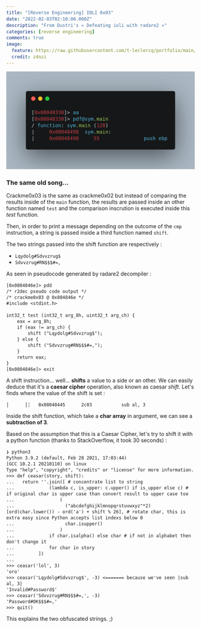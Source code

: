 ```yaml
---
title: "[Reverse Engineering] IOLI 0x03"
date: "2022-02-03T02:10:00.000Z"
description: "From Dustri's « Defeating ioli with radare2 »"
categories: [reverse engineering]
comments: true
image:
  feature: https://raw.githubusercontent.com/t-leclercq/portfolio/main/content/assets/3.png?token=GHSAT0AAAAAABQQAU33RWD6YWNZDR7DS5J6YSZOUQA
  credit: z4nzi
---
```


![Third one...](https://raw.githubusercontent.com/t-leclercq/portfolio/main/content/assets/3.png?token=GHSAT0AAAAAABQQAU33RWD6YWNZDR7DS5J6YSZOUQA)

### The same old song...

Crackme0x03 is the same as crackme0x02 but instead of comparing the results inside of the `main` function, the results are passed inside an other function named `test` and the comparison inscrution is executed inside this *test* function.

Then, in order to print a message depending on the outcome of the `cmp` instruction, a string is passed inside a third function named `shift`.

The two strings passed into the shift function are respectively :

- `Lqydolg#Sdvvzrug$`
- `Sdvvzrug#RN$$$#=,`

As seen in pseudocode generated by radare2 decompiler :

```
[0x0804846e]> pdd
/* r2dec pseudo code output */
/* crackme0x03 @ 0x804846e */
#include <stdint.h>
 
int32_t test (int32_t arg_8h, uint32_t arg_ch) {
    eax = arg_8h;
    if (eax != arg_ch) {
        shift ("Lqydolg#Sdvvzrug$");
    } else {
        shift ("Sdvvzrug#RN$$$#=,");
    }
    return eax;
}
[0x0804846e]> exit
```

A shift instruction... well... **shifts** a value to a side or an other.
We can easily deduce that it's a **caesar cipher** operation, also known as caesar *shift*. Let's finds where the value of the shift is set :

```
│      │╎   0x08048445      2c03           sub al, 3
```

Inside the shift function, which take a **char array** in argument, we can see a **subtraction of 3**.

Based on the assumption that this is a Caesar Cipher, let's try to shift it with a python function (thanks to StackOverflow, it took 30 seconds) :

```
❯ python3
Python 3.9.2 (default, Feb 28 2021, 17:03:44) 
[GCC 10.2.1 20210110] on linux
Type "help", "copyright", "credits" or "license" for more information.
>>> def ceasar(story, shift):
...   return ''.join([ # concentrate list to string
...             (lambda c, is_upper: c.upper() if is_upper else c) # if original char is upper case than convert result to upper case too
...                 (
...                   ("abcdefghijklmnopqrstuvwxyz"*2)[ord(char.lower()) - ord('a') + shift % 26], # rotate char, this is extra easy since Python accepts list indexs below 0
...                   char.isupper()
...                 )
...             if char.isalpha() else char # if not in alphabet then don't change it
...             for char in story 
...         ])
... 
>>> ceasar('lol', 3)
'oro'
>>> ceasar('Lqydolg#Sdvvzrug$', -3) <======= because we've seen |sub al, 3|
'Invalid#Password$'
>>> ceasar('Sdvvzrug#RN$$$#=,', -3)
'Password#OK$$$#=,'
>>> quit()
```

This explains the two obfuscated strings. ;)
